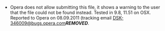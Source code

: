 * Opera does not allow submitting this file, it shows a warning to the
  user that the file could not be found instead. Tested in 9.8, 11.51 on OSX.
  Reported to Opera on 08.09.2011 (tracking email DSK-346009@bugs.opera.com***REMOVED***.
